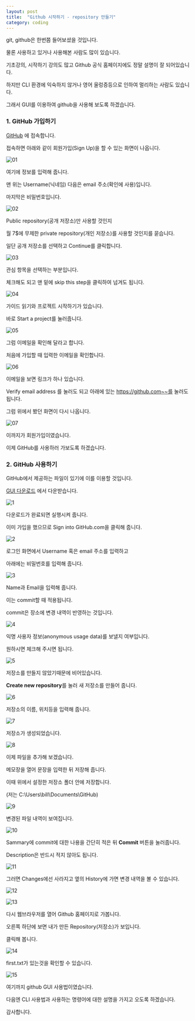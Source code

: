 ```yaml
---
layout: post
title:  "Github 시작하기 - repository 만들기"
category: coding
---
```


git, github은 한번쯤 들어보셨을 것입니다.

물론 사용하고 있거나 사용해본 사람도 많이 있습니다.

기초강의, 시작하기 강의도 많고 Github 공식 홈페이지에도 정말 설명이 잘 되어있습니다.

하지만 CLI 환경에 익숙하지 않거나 영어 울렁증등으로 인하여 멀리하는 사람도 있습니다.

그래서 GUI를 이용하여 github을 사용해 보도록 하겠습니다.

### 1. GitHub 가입하기

[GitHub](https://github.com/) 에 접속합니다.

접속하면 아래와 같이 회원가입(Sign Up)을 할 수 있는 화면이 나옵니다.

![01](https://goo.gl/ZqBzq1)

여기에 정보를 입력해 줍니다.

맨 위는 Username(닉네임) 다음은 email 주소(확인에 사용)입니다.

마지막은 비밀번호입니다.

![02](https://goo.gl/NJ8ZcQ)

Public repository(공개 저장소)만 사용할 것인지

월 7$에 무제한 private repository(개인 저장소)를 사용할 것인지를 묻습니다.

일단 공개 저장소를 선택하고 Continue를 클릭합니다.

![03](https://goo.gl/qVYHYr)

관심 항목을 선택하는 부분입니다.

체크해도 되고 맨 밑에 skip this step을 클릭하여 넘겨도 됩니다.

![04](https://goo.gl/Vr6PCi)

가이드 읽기와 프로젝트 시작하기가 있습니다.

바로 Start a project를 눌러줍니다.

![05](https://goo.gl/9OnnnV)

그럼 이메일을 확인해 달라고 합니다.

처음에 가입할 때 입력한 이메일을 확인합니다.

![06](https://goo.gl/0WJLmD)

이메일을 보면 링크가 하나 있습니다.

Verify email address 를 눌러도 되고 아래에 있는 https://github.com~~를 눌러도 됩니다.

그럼 위에서 봤던 화면이 다시 나옵니다.

![07](https://goo.gl/hYCitd)

이까지가 회원가입이였습니다.

이제 GitHub를 사용하러 가보도록 하겠습니다.

### 2. GitHub 사용하기

GitHub에서 제공하는 파일이 있기에 이를 이용할 것입니다.

[GUI 다운로드](https://desktop.github.com/) 에서 다운받습니다.

![1](https://goo.gl/MDxXhy)

다운로드가 완료되면 실행시켜 줍니다.

이미 가입을 했으므로 Sign into GitHub.com을 클릭해 줍니다.

![2](https://goo.gl/K03VbH)

로그인 화면에서 Username 혹은 email 주소를 입력하고

아래에는 비밀번호를 입력해 줍니다.

![3](https://goo.gl/BbtAYi)

Name과 Email을 입력해 줍니다.

이는 commit할 때 적용됩니다.

commit은 장소에 변경 내역이 반영하는 것입니다.

![4](https://goo.gl/OwxDOf)

익명 사용자 정보(anonymous usage data)를 보낼지 여부입니다.

원하시면 체크해 주시면 됩니다.

![5](https://goo.gl/vntUZj)

저장소를 만들지 않았기때문에 비어있습니다.

**Create new repository**를 눌러 새 저장소를 만들어 줍니다.

![6](https://goo.gl/JMb9eJ)

저장소의 이름, 위치등을 입력해 줍니다.

![7](https://goo.gl/FLjfvm)

저장소가 생성되었습니다.

![8](https://goo.gl/2wVkk6)

이제 파일을 추가해 보겠습니다.

메모장을 열어 문장을 입력한 뒤 저장해 줍니다.

이때 위에서 설정한 저장소 폴더 안에 저장합니다.

(저는 C:\Users\bill\Documents\GitHub)

![9](https://goo.gl/Y43d9N)

변경된 파일 내역이 보여집니다.

![10](https://goo.gl/gVfpo8)

Sammary에 commit에 대한 나용을 간단히 적은 뒤 **Commit** 버튼을 눌러줍니다.

Description은 반드시 적지 않아도 됩니다.

![11](https://goo.gl/T5QoB6)

그러면 Changes에선 사라지고 옆의 History에 가면 변경 내역을 볼 수 있습니다.

![12](https://goo.gl/lzcpZg)

![13](https://goo.gl/8DHIxI)

다시 웹브라우저를 열어 Github 홈페이지로 가봅니다.

오른쪽 하단에 보면 내가 만든 Repository(저장소)가 보입니다.

클릭해 봅니다.

![14](https://goo.gl/1cgjtt)

first.txt가 있는것을 확인할 수 있습니다.

![15](https://goo.gl/QDZxW4)

여기까지 github GUI 사용법이였습니다.

다음엔 CLI 사용법과 사용하는 명령어에 대한 설명을 가지고 오도록 하겠습니다.

감사합니다.